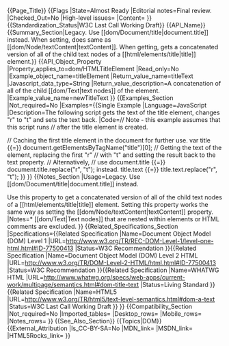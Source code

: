 {{Page_Title}}
{{Flags
|State=Almost Ready
|Editorial notes=Final review.
|Checked_Out=No
|High-level issues=
|Content=
}}
{{Standardization_Status|W3C Last Call Working Draft}}
{{API_Name}}
{{Summary_Section|Legacy. Use [[dom/Document/title|document.title]] instead. When setting, does same as [[dom/Node/textContent|textContent]]. When getting, gets a concatenated version of all of the child text nodes of a [[html/elements/title|title]] element.}}
{{API_Object_Property
|Property_applies_to=dom/HTMLTitleElement
|Read_only=No
|Example_object_name=titleElement
|Return_value_name=titleText
|Javascript_data_type=String
|Return_value_description=A concatenation of all of the child [[dom/Text|text nodes]] of the element.
|Example_value_name=newTitleText
}}
{{Examples_Section
|Not_required=No
|Examples={{Single Example
|Language=JavaScript
|Description=The following script gets the text of the title element, changes "r" to "t" and sets the text back.
|Code=// Note - this example assumes that this script runs
// after the title element is created.

// Caching the first title element in the document for further use.
var title {{=}} document.getElementsByTagName("title")[0];
// Getting the text of the element, replacing the first "r"
// with "t" and setting the result back to the text property.
// Alternatively,
// use document.title {{=}} document.title.replace("r", "t"); instead.
title.text {{=}} title.text.replace("r", "t");
}}
}}
{{Notes_Section
|Usage=Legacy. Use [[dom/Document/title|document.title]] instead.

Use this property to get a concatenated version of all of the child text nodes of a [[html/elements/title|title]] element.
Setting this property works the same way as setting the [[dom/Node/textContent|textContent]] property.
|Notes=* [[dom/Text|Text nodes]] that are nested within elements or HTML comments are excluded.
}}
{{Related_Specifications_Section
|Specifications={{Related Specification
|Name=Document Object Model (DOM) Level 1
|URL=http://www.w3.org/TR/REC-DOM-Level-1/level-one-html.html#ID-77500413
|Status=W3C Recommendation
}}{{Related Specification
|Name=Document Object Model (DOM) Level 2 HTML
|URL=http://www.w3.org/TR/DOM-Level-2-HTML/html.html#ID-77500413
|Status=W3C Recommendation
}}{{Related Specification
|Name=WHATWG HTML
|URL=http://www.whatwg.org/specs/web-apps/current-work/multipage/semantics.html#dom-title-text
|Status=Living Standard
}}{{Related Specification
|Name=HTML5
|URL=http://www.w3.org/TR/html5/text-level-semantics.html#dom-a-text
|Status=W3C Last Call Working Draft
}}
}}
{{Compatibility_Section
|Not_required=No
|Imported_tables=
|Desktop_rows=
|Mobile_rows=
|Notes_rows=
}}
{{See_Also_Section}}
{{Topics|DOM}}
{{External_Attribution
|Is_CC-BY-SA=No
|MDN_link=
|MSDN_link=
|HTML5Rocks_link=
}}